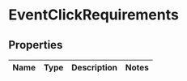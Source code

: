 # EventClickRequirements

## Properties
Name | Type | Description | Notes
------------ | ------------- | ------------- | -------------
